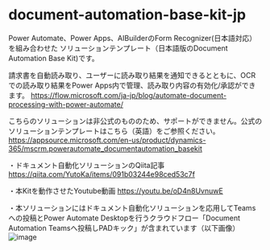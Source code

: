 # document-automation-base-kit-jp

Power Automate、Power Apps、AIBuilderのForm Recognizer(日本語対応）を組み合わせた
ソリューションテンプレート（日本語版のDocument Automation Base Kit)です。

請求書を自動読み取り、ユーザーに読み取り結果を通知できるとともに、OCRでの読み取り結果をPower Apps内で管理、読み取り内容の有効化/承認ができます。
https://flow.microsoft.com/ja-jp/blog/automate-document-processing-with-power-automate/

こちらのソリューションは非公式のもののため、サポートができません。公式のソリューションテンプレートはこちら（英語）をご参照ください。
https://appsource.microsoft.com/en-us/product/dynamics-365/mscrm.powerautomate_documentautomation_basekit

・ドキュメント自動化ソリューションのQiita記事
https://qiita.com/YutoKa/items/091b03244e98ced53c7f

・本Kitを動作させたYoutube動画
https://youtu.be/oD4n8UvnuwE

・本ソリューションにはドキュメント自動化ソリューションを応用してTeamsへの投稿とPower Automate Desktopを行うクラウドフロー「Document Automation Teamsへ投稿しPADキック」が含まれています（以下画像）
![image](https://user-images.githubusercontent.com/24558303/112776040-8a42ac80-9079-11eb-88bd-26bcfa206bfc.png)
